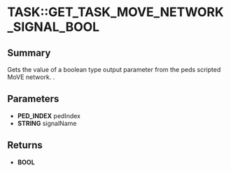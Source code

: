 # TASK::GET_TASK_MOVE_NETWORK_SIGNAL_BOOL

## Summary
Gets the value of a boolean type output parameter from the peds scripted MoVE network. .

## Parameters
* **PED_INDEX** pedIndex
* **STRING** signalName

## Returns
* **BOOL**